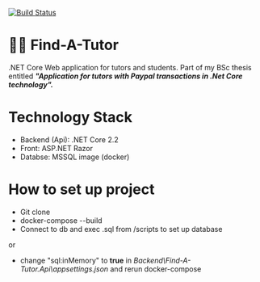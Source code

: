 [![Build Status](https://travis-ci.org/jurczewski/Find-A-Tutor.svg?branch=master)](https://travis-ci.org/jurczewski/Find-A-Tutor)
# 👨‍🏫 Find-A-Tutor
.NET Core Web application for tutors and students.
Part of my BSc thesis entitled ***"Application for tutors with Paypal transactions in .Net Core technology".***

# Technology Stack
- Backend (Api): .NET Core 2.2
- Front: ASP.NET Razor
- Databse: MSSQL image (docker)

# How to set up project
- Git clone
- docker-compose --build
- Connect to db and exec .sql from /scripts to set up database

or
- change "sql:inMemory" to **true** in *Backend\Find-A-Tutor.Api\appsettings.json* and rerun docker-compose
